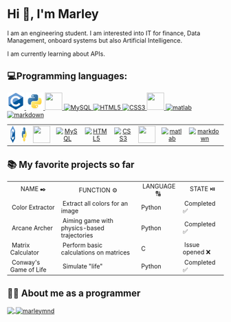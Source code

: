 # Hi 👋, I'm Marley
I am an engineering student.
I am interested into IT for finance, Data Management, onboard systems but also Artificial Intelligence.

I am currently learning about APIs.

## 💻Programming languages:
<p display="flex" justify-content="space-around">
  <a href="https://www.cprogramming.com/" target="_blank" rel="noreferrer">
    <img src="https://raw.githubusercontent.com/devicons/devicon/master/icons/c/c-original.svg" alt="c" width="40" height="40"/>
  </a>
  <a href="https://www.python.org" target="_blank" rel="noreferrer">
    <img src="https://raw.githubusercontent.com/devicons/devicon/master/icons/python/python-original.svg" alt="python" width="40" height="40"/>
  </a>
  <a href="https://dev.java/" target="_blank" rel="noreferrer">
    <img src="https://cdn.jsdelivr.net/gh/devicons/devicon@latest/icons/java/java-original.svg" width="40" height="40"/>   
  </a>
  <a href="https://www.mysql.com/" target="_blank" rel="noreferrer">
    <img src="https://cdn.jsdelivr.net/gh/devicons/devicon@latest/icons/mysql/mysql-original.svg" alt="MySQL" width="40" height="40"/> 
  </a>
  <a href="https://html.spec.whatwg.org/multipage/" target="_blank" rel="noreferrer">
    <img src="https://cdn.jsdelivr.net/gh/devicons/devicon@latest/icons/html5/html5-original.svg" alt="HTML5" width="40" height="40"/>
  </a>
  <a href="https://www.w3.org/Style/CSS/" target="_blank" rel="noreferrer">
    <img src="https://cdn.jsdelivr.net/gh/devicons/devicon@latest/icons/css3/css3-original.svg" alt="CSS3" width="40" height="40"/>   
  </a>
  <a href="https://developer.mozilla.org/en-US/docs/Web/JavaScript" target="_blank" rel="noreferrer">
    <img src="https://cdn.jsdelivr.net/gh/devicons/devicon@latest/icons/javascript/javascript-original.svg" width="40" height="40"/>   
  </a>
  <a href="https://www.mathworks.com/" target="_blank" rel="noreferrer">
    <img src="https://upload.wikimedia.org/wikipedia/commons/2/21/Matlab_Logo.png" alt="matlab" width="40" height="40"/>
  </a>
  <a href="https://www.markdownguide.org/" target="_blank" rel="noreferrer">
    <img src="https://cdn.jsdelivr.net/gh/devicons/devicon/icons/markdown/markdown-original.svg" alt="markdown" width="40" height="40"/>
  </a>
</p>


<table width="100%" style="border-collapse: collapse;">
  <tr>
    <td align="center" style="border: none;">
      <a href="https://www.cprogramming.com/" target="_blank" rel="noreferrer">
        <img src="https://raw.githubusercontent.com/devicons/devicon/master/icons/c/c-original.svg" alt="c" width="40" height="40"/>
      </a>
    </td>
    <td align="center" style="border: none;">
      <a href="https://www.python.org" target="_blank" rel="noreferrer">
        <img src="https://raw.githubusercontent.com/devicons/devicon/master/icons/python/python-original.svg" alt="python" width="40" height="40"/>
      </a>
    </td>
    <td align="center" style="border: none;">
      <a href="https://dev.java/" target="_blank" rel="noreferrer">
        <img src="https://cdn.jsdelivr.net/gh/devicons/devicon@latest/icons/java/java-original.svg" width="40" height="40"/>
      </a>
    </td>
    <td align="center" style="border: none;">
      <a href="https://www.mysql.com/" target="_blank" rel="noreferrer">
        <img src="https://cdn.jsdelivr.net/gh/devicons/devicon@latest/icons/mysql/mysql-original.svg" alt="MySQL" width="40" height="40"/> 
      </a>
    </td>
    <td align="center" style="border: none;">
      <a href="https://html.spec.whatwg.org/multipage/" target="_blank" rel="noreferrer">
        <img src="https://cdn.jsdelivr.net/gh/devicons/devicon@latest/icons/html5/html5-original.svg" alt="HTML5" width="40" height="40"/>
      </a>
    </td>
    <td align="center" style="border: none;">
      <a href="https://www.w3.org/Style/CSS/" target="_blank" rel="noreferrer">
        <img src="https://cdn.jsdelivr.net/gh/devicons/devicon@latest/icons/css3/css3-original.svg" alt="CSS3" width="40" height="40"/>   
      </a>
    </td>
    <td align="center" style="border: none;">
      <a href="https://developer.mozilla.org/en-US/docs/Web/JavaScript" target="_blank" rel="noreferrer">
        <img src="https://cdn.jsdelivr.net/gh/devicons/devicon@latest/icons/javascript/javascript-original.svg" width="40" height="40"/>   
      </a>
    </td>
    <td align="center" style="border: none;">
      <a href="https://www.mathworks.com/" target="_blank" rel="noreferrer">
        <img src="https://upload.wikimedia.org/wikipedia/commons/2/21/Matlab_Logo.png" alt="matlab" width="40" height="40"/>
      </a>
    </td>
    <td align="center" style="border: none;">
      <a href="https://www.markdownguide.org/" target="_blank" rel="noreferrer">
        <img src="https://cdn.jsdelivr.net/gh/devicons/devicon/icons/markdown/markdown-original.svg" alt="markdown" width="40" height="40"/>
      </a>
    </td>
  </tr>
</table>




## 📚 My favorite projects so far
<table>
  <tbody>
    <tr style="height: 25px;">
      <td align="center" style="height: 25px;">&nbsp;NAME ✒️</td>
      <td align="center" style="height: 25px;">&nbsp;FUNCTION ⚙️</td>
      <td align="center" style="height: 25px;">&nbsp;LANGUAGE 🔠</td>
      <td align="center" style="height: 25px;">&nbsp;STATE ⏯️</td>
    </tr>    
    <tr style="height: 25px;">
      <td style="height: 25px;">&nbsp;Color Extractor</td>
      <td style="height: 25px;">&nbsp;Extract all colors for an image</td>
      <td style="height: 25px;">&nbsp;Python</td>
      <td style="height: 25px;">&nbsp;Completed ✅</td>
    </tr>
    <tr style="height: 25px;">
      <td style="height: 25px;">&nbsp;Arcane Archer</td>
      <td style="height: 25px;">&nbsp;Aiming game with physics-based trajectories</td>
      <td style="height: 25px;">&nbsp;Python</td>
      <td style="height: 25px;">&nbsp;Completed ✅</td>
    </tr>
    <tr style="height: 25px;">
      <td style="height: 25px;">&nbsp;Matrix Calculator</td>
      <td style="height: 25px;">&nbsp;Perform basic calculations on matrices</td>
      <td style="height: 25px;">&nbsp;C</td>
      <td style="height: 25px;">&nbsp;Issue opened ❌</td>
    </tr>
    <tr style="height: 25px;">
      <td style="height: 25px;">&nbsp;Conway's Game of Life</td>
      <td style="height: 25px;">&nbsp;Simulate "life"</td>
      <td style="height: 25px;">&nbsp;Python</td>
      <td style="height: 25px;">&nbsp;Completed ✅</td>
    </tr>
  </tbody>
</table>

## 👨‍💻 About me as a programmer

<a href="https://github.com/anuraghazra/github-readme-stats">
  <img height=175 align="center" src="https://github-readme-stats.vercel.app/api/top-langs?username=MarleyMnd&show_icons=true&theme=gotham&locale=en&layout=compact&langs_count=8" />
</a>
<a href="https://github.com/anuraghazra/convoychat">
  <img height=175 align="center" src="https://github-readme-stats.vercel.app/api?username=MarleyMnd&show_icons=true&theme=gotham&locale=en&layout=compact" alt="marleymnd" />
</a>
